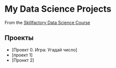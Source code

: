 # My Data Science Projects
From the [Skillfactory Data Science Course](https://skillfactory.ru/data-scientist-pro)


## Проекты
* [Проект 0. Игра: Угадай число]
* [проект 1]
* [Пронкт 2]